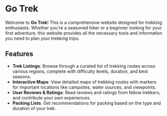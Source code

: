 # Go Trek

Welcome to **Go Trek**! This is a comprehensive website designed for trekking enthusiasts. Whether you're a seasoned hiker or a beginner looking for your first adventure, this website provides all the necessary tools and information you need to plan your trekking trips.

## Features

- **Trek Listings**: Browse through a curated list of trekking routes across various regions, complete with difficulty levels, duration, and best seasons.
- **Interactive Maps**: View detailed maps of trekking routes with markers for important locations like campsites, water sources, and viewpoints.
- **User Reviews & Ratings**: Read reviews and ratings from fellow trekkers, and contribute your own experiences.
- **Packing Lists**: Get recommendations for packing based on the type and duration of your trek.
